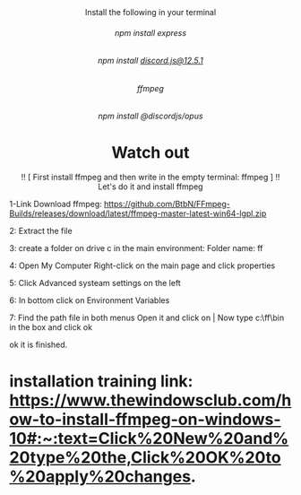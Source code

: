 <div align="center"> Install the following in your terminal </div>


###### <div align="center"> npm install express </div>
###### <div align="center"> npm install discord.js@12.5.1 </div>
###### <div align="center"> ffmpeg </div>
###### <div align="center"> npm install @discordjs/opus </div>


# <div align="center"> Watch out </div>
<div align="center">!! [ First install ffmpeg and then write in the empty terminal: ffmpeg ] !! </div>


<div align="center"> Let's do it and install ffmpeg </div>

1-Link Download ffmpeg: https://github.com/BtbN/FFmpeg-Builds/releases/download/latest/ffmpeg-master-latest-win64-lgpl.zip

2: Extract the file

3: create a folder on drive c in the main environment: Folder name: ff

4: Open My Computer Right-click on the main page and click properties

5: Click Advanced systeam settings on the left

6: In bottom click on Environment Variables

7: Find the path file in both menus Open it and click on | Now type c:\ff\bin in the box and click ok 


ok it is finished.

# installation training link: https://www.thewindowsclub.com/how-to-install-ffmpeg-on-windows-10#:~:text=Click%20New%20and%20type%20the,Click%20OK%20to%20apply%20changes.

